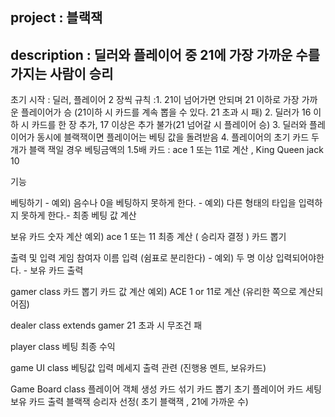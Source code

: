 ## project : 블랙잭

## description : 딜러와 플레이어 중 21에 가장 가까운 수를 가지는 사람이 승리
초기 시작 : 딜러, 플레이어 2 장씩
규칙 :1. 21이 넘어가면 안되며 21 이하로 가장 가까운 플레이어가 승 (21이하 시 카드를 계속 뽑을 수 있다. 21 초과 시 패)
2. 딜러가 16 이하 시 카드를 한 장 추가, 17 이상은 추가 불가(21 넘어갈 시 플레이어 승)
3. 딜러와 플레이어가 동시에 블랙잭이면 플레이어는 베팅 값을 돌려받음
4. 플레이어의 초기 카드 두개가 블랙 잭일 경우 베팅금액의 1.5배
카드 : ace 1 또는 11로 계산 , King Queen jack 10

기능

베팅하기 -
예외) 음수나 0을 베팅하지 못하게 한다. -
예외) 다른 형태의 타입을 입력하지 못하게 한다.-
최종 베팅 값 계산

보유 카드 숫자 계산
예외) ace 1 또는 11
최종 계산 ( 승리자 결정 )
카드 뽑기

출력 및 입력
게임 참여자 이름 입력 (쉼표로 분리한다) -
예외) 두 명 이상 입력되어야한다. -
보유 카드 출력

gamer class
카드 뽑기
카드 값 계산
예외) ACE 1 or 11로 계산 (유리한 쪽으로 계산되어짐)

dealer class extends gamer
21 초과 시 무조건 패

player class
베팅
최종 수익

game UI class
베팅값 입력
메세지 출력 관련 (진행용 멘트, 보유카드)


Game Board class
플레이어 객체 생성
카드 섞기
카드 뽑기
초기 플레이어 카드 세팅
보유 카드 출력
블랙잭
승리자 선정( 초기 블랙잭 , 21에 가까운 수)
